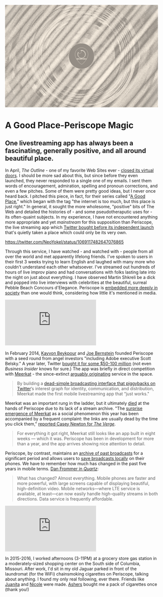 ![Periscope Death 3](images/periscopedeath3.png)

# A Good Place-Periscope Magic

## One livestreaming app has always been a fascinating, generally positive, and all around beautiful place.

In April, *The Outline* - one of my favorite Web Sites ever - [closed its virtual doors](https://www.niemanlab.org/2020/04/the-outline-an-attempt-to-build-a-bolder-kind-of-news-site-appears-to-have-met-its-end/). I should be more sad about this, but since before they even launched, they never responded to a single one of my emails. I sent them words of encouragement, admiration, spelling and pronoun corrections, and even a few pitches. Some of them were pretty good ideas, but I never once heard back. I pitched this piece, in fact, for their series called "[A Good Place](https://theoutline.com/post/8423/a-good-place-symbolics-internet-history-oldest-website)," which began with the tag "the internet is too much, but this place is just right." In general, it sought the more wholesome, "positive" bits of The Web and detailed the histories of - and some pseudotheraputic uses for - its often-quaint subjects. In my experience, I have not encountered anything more appropriate and yet *mainstream* for this supposition than Periscope, the live streaming app which [Twitter bought before its independent launch](https://www.businessinsider.com/what-is-periscope-and-why-twitter-bought-it-2015-3) that's quietly taken a place which could only be its very own.

https://twitter.com/NeoYokel/status/1069117482647076865

Through this service, I have watched - and watched with - people from all over the world and met apparently lifelong friends. I've spoken to users in their first 3 weeks trying to learn English and laughed with many more who couldn't understand each other whatsoever. I've streamed out hundreds of hours of live improv piano and had conversations with folks lasting late into the night on just about everything. I have observed Martin Shkreli be a dick and popped into live interviews with celebrities at the beautiful, surreal Pebble Beach Concours d'Elegance. Periscope is [embedded more deeply in society](https://www.theatlantic.com/magazine/archive/2020/06/qanon-nothing-can-stop-what-is-coming/610567/) than one would think, considering how little it's mentioned in media.

<iframe width="auto" height="auto" src="https://www.youtube.com/embed/0_0MynsbpOo?controls=0" frameborder="0" allow="accelerometer; autoplay; encrypted-media; gyroscope; picture-in-picture" allowfullscreen></iframe>

In February 2014, [Kayvon Beykpour](https://twitter.com/kayvz) and [Joe Bernstein](https://twitter.com/joebernstein) founded Periscope with a seed round from angel investors "including Adobe executive Scott Belsky." A year later, Twitter [bought it for some $50-100 million](https://www.businessinsider.com/twitter-acquires-periscope-for-a-sizable-amount-2015-3) (not even *Business Insider* knows for sure.) The app was briefly in direct competition with [Meerkat](https://techcrunch.com/2015/03/01/meerkat/) - the since-extinct [arguably originating](https://techcrunch.com/2015/03/08/the-inevitable-democratization/) service in the space.

> By building a [dead-simple broadcasting interface that piggybacks on Twitter](https://beta.techcrunch.com/2015/03/01/meerkat/)‘s interest graph for identity, communication, and distribution, Meerkat made the first mobile livestreaming app that “just works."

Meerkat was an important rung in the ladder, but it ultimately [died](https://www.bbc.com/news/technology-37555100) at the hands of Periscope due to its lack of a stream archive. "The [surprise emergence of Meerkat](http://www.theverge.com/2015/3/17/8234769/how-meerkat-conquered-all-at-sxsw) as a social phenomenon this year has been accompanied by a frequent complaint: the links are usually dead by the time you click them," [reported Casey Newton for *The Verge*](https://www.theverge.com/2015/3/26/8293353/periscope-live-streaming-twitter-meerkat).

> For everything it got right, Meerkat still looks like an app built in eight weeks — which it was. Periscope has been in development for more than a year, and the app arrives showing nice attention to detail.

Periscope, by contrast, maintains an [archive of past broadcasts](https://www.theverge.com/2016/5/9/11635382/periscope-permanent-broadcasts-search-drone-integration-dji) for a significant period and allows users to [save broadcasts locally](https://help.twitter.com/en/using-twitter/save-broadcast) on their phones. We have to remember how much has changed in the past five years in mobile terms. [Dan Frommer in *Quartz*](https://qz.com/365293/it-took-a-decade-but-mobile-video-is-finally-exploding/):

> What has changed? Almost everything. Mobile phones are faster and more powerful, with large screens capable of displaying beautiful, high-definition video. Mobile networks—where LTE service is available, at least—can now easily handle high-quality streams in both directions. Data service is frequently affordable.

<iframe width="auto" height="auto" align="center" src="https://www.youtube.com/embed/s_1YEnJKjdw" frameborder="0" allow="accelerometer; autoplay; encrypted-media; gyroscope; picture-in-picture" allowfullscreen></iframe>

In 2015-2016, I worked afternoons (3-11PM) at a grocery store gas station in a moderately-sized shopping center on the South side of Columbia, Missouri. After work, I'd sit in my old Jaguar parked in front of the laundromat (for the WiFi) chainsmoking cigarettes on Periscope, talking about anything. I found my only real following, ever there. Friends like [Juanita](https://www.pscp.tv/Jquinta) and [Nicole](https://www.pscp.tv/Nicole3) were made. [Ashers](https://www.pscp.tv/OMFGAshers) bought me a pack of cigarettes once (thank you!)

